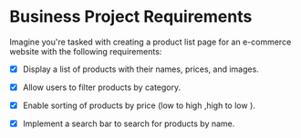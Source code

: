 # Business Project Requirements
 
 Imagine you're tasked with creating a product list page for an e-commerce website with the following requirements:

 - [x] Display a list of products with their names, prices, and images.
 - [x] Allow users to filter products by category.
 - [x] Enable sorting of products by price (low to high ,high to low ).
 - [x] Implement a search bar to search for products by name.



